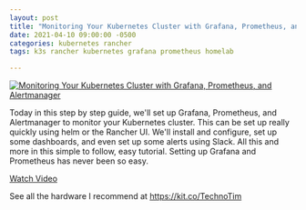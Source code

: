 ```yaml
---
layout: post
title: "Monitoring Your Kubernetes Cluster with Grafana, Prometheus, and Alertmanager"
date: 2021-04-10 09:00:00 -0500
categories: kubernetes rancher 
tags: k3s rancher kubernetes grafana prometheus homelab

---
```


[![Monitoring Your Kubernetes Cluster with Grafana, Prometheus, and Alertmanager](https://img.youtube.com/vi/4HIn5SBGjCg/0.jpg)](https://www.youtube.com/watch?v=4HIn5SBGjCg "Monitoring Your Kubernetes Cluster with Grafana, Prometheus, and Alertmanager")

Today in this step by step guide, we'll set up Grafana, Prometheus, and Alertmanager to monitor your Kubernetes cluster.  This can be set up really quickly using helm or the Rancher UI.  We'll install and configure, set up some dashboards, and even set up some alerts using Slack.  All this and more in this simple to follow, easy tutorial.  Setting up Grafana and Prometheus has never been so easy.

[Watch Video](https://www.youtube.com/watch?v=4HIn5SBGjCg)

See all the hardware I recommend at <https://kit.co/TechnoTim>
